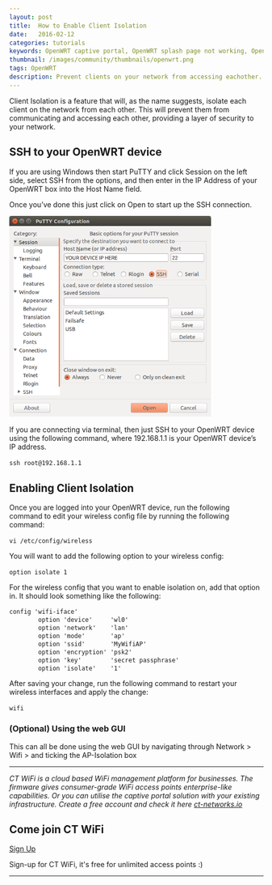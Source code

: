 ```yaml
---
layout: post
title:  How to Enable Client Isolation
date:   2016-02-12
categories: tutorials
keywords: OpenWRT captive portal, OpenWRT splash page not working, OpenWRT splash page template, OpenWRT splash page free, OpenWRT splash page html, OpenWRT splash page hosting, OpenMesh captive portal, OpenMesh splash page not working, OpenMesh splash page template, OpenMesh splash page free, OpenMesh splash page html, OpenMesh splash page hosting, DD-WRT
thumbnail: /images/community/thumbnails/openwrt.png
tags: OpenWRT
description: Prevent clients on your network from accessing eachother.
---
```


Client Isolation is a feature that will, as the name suggests, isolate each client on the network from each other. This will prevent them from communicating and accessing each other, providing a layer of security to your network.

## SSH to your OpenWRT device

If you are using Windows then start PuTTY and click Session on the left side, select SSH from the options, and then enter in the IP Address of your OpenWRT box into the Host Name field. 

Once you’ve done this just click on Open to start up the SSH connection.

<div class="mdl-typography--text-center">
  <img src="/images/community/tutorials/openwrt/puttyconfig.png" width="400px">
</div>

If you are connecting via terminal, then just SSH to your OpenWRT device using the following command, where 192.168.1.1 is your OpenWRT device’s IP address.

`ssh root@192.168.1.1`

## Enabling Client Isolation

Once you are logged into your OpenWRT device, run the following command to edit your wireless config file by running the following command:

`vi /etc/config/wireless`

You will want to add the following option to your wireless config:

`option isolate 1`

For the wireless config that you want to enable isolation on, add that option in. It should look something like the following:


    config 'wifi-iface'
            option 'device'     'wl0'
            option 'network'    'lan'
            option 'mode'       'ap'
            option 'ssid'       'MyWifiAP'
            option 'encryption' 'psk2'
            option 'key'        'secret passphrase'
            option 'isolate'    '1'


After saving your change, run the following command to restart your wireless interfaces and apply the change:

`wifi`

### (Optional) Using the web GUI
This can all be done using the web GUI by navigating through Network > Wifi > and ticking the AP-Isolation box

<hr>

*CT WiFi is a cloud based WiFi management platform for businesses. The firmware gives consumer-grade WiFi access points enterprise-like capabilities. Or you can utilise the captive portal solution with your existing infrastructure. Create a free account and check it here <a href="https://ct-networks.io">ct-networks.io</a>*


<div class="mdl-typography--text-center">

<h2>Come join CT WiFi</h2>

<a href="https://my.ctapp.io/#/create" class="button success dst">Sign Up</a><br>

<p>Sign-up for CT WiFi, it's free for unlimited access points :)</p>

<hr>

</div>
